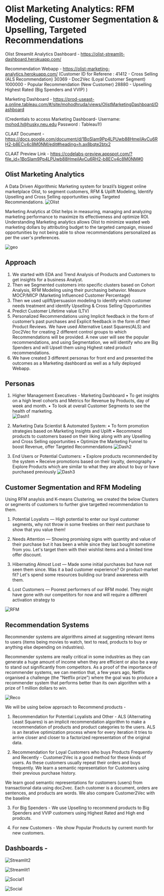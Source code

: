 # Olist Marketing Analytics: RFM Modeling, Customer Segmentation & Upselling, Targeted Recommendations


Olist Streamlit Analytics Dashboard - https://olist-streamlit-dashboard.herokuapp.com/

Recommendation Webapp - https://olist-marketing-analytics.herokuapp.com/
(Customer ID for Referene :
41412 - Cross Selling (ALS Recommendation)
30369 - Doc2Vec (Loyal Customer Segment)
1000000 - Popular Recommendation (New Customer)
28880 - Upselling Highest Rated (Big Spenders and VVIP)
)

Marketing Dashboard - https://prod-useast-a.online.tableau.com/#/site/mohodhruda/views/OlistMarketingDashboard/Dashboard

(Credentials to access Marketing Dashboard- 
Username: mohod.h@husky.neu.edu
Password : Tableau1!)

CLAAT Document - https://docs.google.com/document/d/1BoSlam9Pp4LPUwb88HmeilAvCu6RH2-b8ECv4c8M0NM/edit#heading=h.ax8bqte2btx2

CLAAT Preview Link - https://codelabs-preview.appspot.com/?file_id=1BoSlam9Pp4LPUwb88HmeilAvCu6RH2-b8ECv4c8M0NM#0

## Olist Marketing Analytics 

A Data Driven Algorithmic Marketing system for brazil’s biggest online marketplace Olist, to segment customers, RFM & Uplift Modeling, Identify Upselling and Cross Selling opportunities using Targeted Recommendations.
![Olist](https://github.com/Nikhilkohli1/Digital-Marketing-Analytics/blob/master/Olist%20Marketing%20Analytics%20Project/Images/marketing-analytics-featured-image-1.jpg)

Marketing Analytics at Olist helps in measuring, managing and analyzing marketing performance to maximize its effectiveness and optimize ROI. Understanding Marketing analytics allows Olist to minimize wasted web marketing dollars by attributing budget to the targeted campaign, missed opportunities by not being able to show recommendations personalized as per the user's preferences. 

![geo](https://github.com/Nikhilkohli1/Digital-Marketing-Analytics/blob/master/Olist%20Marketing%20Analytics%20Project/Images/mapplot.png)

## Approach

1. We started with EDA and Trend Analysis of Products and Customers to get insights for a business Analyst. 
2. Then we Segmented customers into specific clusters based on Cohort Analysis, RFM Modeling using their purchasing behavior. Measure MOCP/MICP (Marketing Influenced Customer Percentage)
3. Then we used uplift/persuasion modeling to identify which customer needs treatment and identify Upselling & Cross Selling Opportunities
4. Predict Customer Lifetime value (LTV)
5. Personalized Recommendations using Implicit feedback in the form of customer’s past purchases and Explicit feedback in the form of their Product Reviews. We have used Alternative Least Squares(ALS) and Doc2Vec for creating 2 different control groups to which Recommendations will be provided. A new user will see the popular recommendations, and using Segmentation, we will identify who are Big Spenders and will Upsell them using Highest rated product recommendations. 
6. We have created 3 different personas for front end and presented the outcomes as a Marketing dashboard as well as a fully deployed Webapp.

## Personas 

1. Higher Management Executives - Marketing Dashboard
• To get insights on a high level cohorts and Metrics for Revenue by Products, day of week and month. 
• To look at overall Customer Segments to see the health of marketing.  
![Dash1](https://github.com/Nikhilkohli1/Digital-Marketing-Analytics/blob/master/Olist%20Marketing%20Analytics%20Project/Images/Dash%201.JPG)

2. Marketing Data Scientist & Automated System:
• To form promotion strategies based on Marketing Insights and Uplift
• Recommend products to customers based on their liking along with any Upselling and Cross Selling opportunities
• Optimize the Marketing Funnel to boost Revenue, offer Targeted Recommendations
![Dash2](https://github.com/Nikhilkohli1/Digital-Marketing-Analytics/blob/master/Olist%20Marketing%20Analytics%20Project/Images/StreamDash1.PNG)


3. End Users or Potential Customers:
• Explore products recommended by the system
• Receive promotions based on their loyalty, demography
• Explore Products which are similar to what they are about to buy or have purchased previously
![Dash3](https://github.com/Nikhilkohli1/Digital-Marketing-Analytics/blob/master/Olist%20Marketing%20Analytics%20Project/Images/Heroku2.PNG)

## Customer Segmentation and RFM Modeling 

Using RFM anaylsis and K-means Clustering, we created the below Clusters or segments of customers to further give targetted recommendation to them. 

1. Potential Loyalists —
High potential to enter our loyal customer segments, why not throw in some freebies on their next purchase to show that you value them!

2. Needs Attention —
Showing promising signs with quantity and value of their purchase but it has been a while since they last bought sometime from you. Let's target them with their wishlist items and a limited time offer discount.

3. Hibernating Almost Lost —
Made some initial purchases but have not seen them since. Was it a bad customer experience? Or product-market fit? Let's spend some resources building our brand awareness with them.

4. Lost Customers —
Poorest performers of our RFM model. They might have gone with our competitors for now and will require a different activation strategy to

![RFM](https://github.com/Nikhilkohli1/Digital-Marketing-Analytics/blob/master/Olist%20Marketing%20Analytics%20Project/3.%20RFM%20Modeling%20%26%20Customer%20Segmentation/Segmentation.PNG)


## Recommendation Systems  

Recommender systems are algorithms aimed at suggesting relevant items to users (items being movies to watch, text to read, products to buy or anything else depending on industries).

Recommender systems are really critical in some industries as they can generate a huge amount of income when they are efficient or also be a way to stand out significantly from competitors. As a proof of the importance of recommender systems, we can mention that, a few years ago, Netflix organised a challenge (the "Netflix prize") where the goal was to produce a recommender system that performs better than its own algorithm with a prize of 1 million dollars to win.

![Reco](https://github.com/Nikhilkohli1/Digital-Marketing-Analytics/blob/master/Olist%20Marketing%20Analytics%20Project/5.%20Recommendation%20System/Heroku1.PNG)

We will be using below approach to Recommend products - 
 
1. Recommendation for Potential Loyalists and Other - 
ALS (Alternating Least Squares) is an implicit recommendation algorithm to make a recommendation of products and product categories to the users. ALS is an iterative optimization process where for every iteration it tries to arrive closer and closer to a factorized representation of the original data.

2. Recommendation for Loyal Customers who buys Products Frequently and Recently -
Customer2Vec is a good method for these kinds of users. As these customers usually repeat their orders and buys frequently. We learn a semantic representation for Customers using their previous purchase history.

We learn good semantic representations for customers (users) from transactional data using doc2vec. Each customer is a document, orders are sentences, and products are words. We also compare Customer2Vec with the baseline

3. For Big Spenders - 
We use Upselling to recommend products to Big Spenders and VVIP customers using Highest Rated and High end prodcuts. 

4. For new Customers - 
We show Popular Products by current month for new customers. 


## Dashboards - 

![Streamlit2](https://github.com/Nikhilkohli1/Digital-Marketing-Analytics/blob/master/Olist%20Marketing%20Analytics%20Project/Images/Dash3.JPG)

![Streamlit1](https://github.com/Nikhilkohli1/Digital-Marketing-Analytics/blob/master/Olist%20Marketing%20Analytics%20Project/Images/StreamDash1.PNG)

![Social1](https://github.com/Nikhilkohli1/Digital-Marketing-Analytics/blob/master/Olist%20Marketing%20Analytics%20Project/Images/streaming.png)

![Social](https://github.com/Nikhilkohli1/Digital-Marketing-Analytics/blob/master/Olist%20Marketing%20Analytics%20Project/Images/StreamDash3.PNG)





